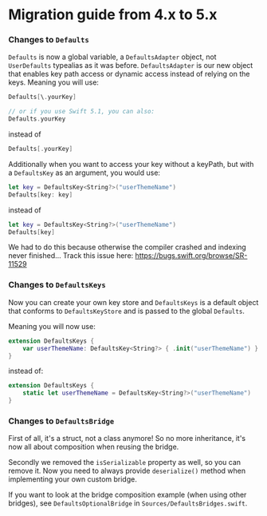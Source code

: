 # Migration guide from 4.x to 5.x

### Changes to `Defaults`
`Defaults` is now a global variable, a `DefaultsAdapter` object, not `UserDefaults` typealias as it was before. `DefaultsAdapter` is our new object that enables key path access or dynamic access instead of relying on the keys.
Meaning you will use:
```swift
Defaults[\.yourKey]

// or if you use Swift 5.1, you can also:
Defaults.yourKey
```

instead of
```swift
Defaults[.yourKey]
```

Additionally when you want to access your key without a keyPath, but with a `DefaultsKey` as an argument, you would use:
```swift
let key = DefaultsKey<String?>("userThemeName")
Defaults[key: key]
```

instead of
```swift
let key = DefaultsKey<String?>("userThemeName")
Defaults[key]
```

We had to do this because otherwise the compiler crashed and indexing never finished... Track this issue here: https://bugs.swift.org/browse/SR-11529

### Changes to `DefaultsKeys`
Now you can create your own key store and `DefaultsKeys` is a default object that conforms to `DefaultsKeyStore` and is passed to the global `Defaults`.

Meaning you will now use:
```swift
extension DefaultsKeys {
    var userThemeName: DefaultsKey<String?> { .init("userThemeName") }
}
```

instead of:
```swift
extension DefaultsKeys {
    static let userThemeName = DefaultsKey<String?>("userThemeName")
}
```

### Changes to `DefaultsBridge`
First of all, it's a struct, not a class anymore! So no more inheritance, it's now all about composition when reusing the bridge.

Secondly we removed the `isSerializable` property as well, so you can remove it. Now you need to always provide `deserialize()` method when implementing your own custom bridge.

If you want to look at the bridge composition example (when using other bridges), see `DefaultsOptionalBridge` in `Sources/DefaultsBridges.swift`.